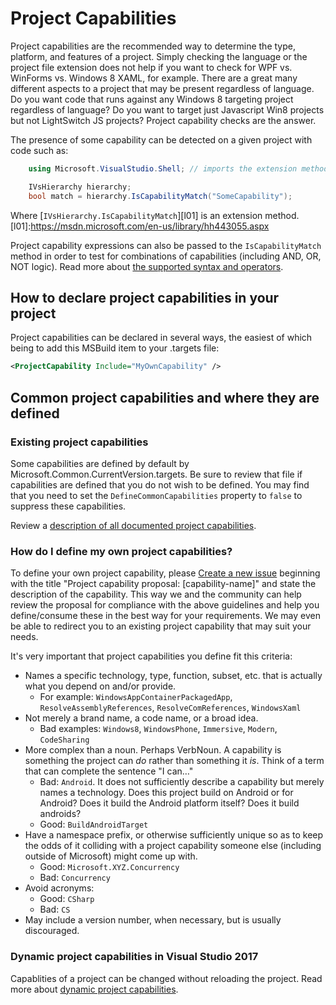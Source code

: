 ﻿Project Capabilities
====================

Project capabilities are the recommended way to determine the type, platform,
and features of a project. Simply checking the language or the project
file extension does not help if you want to check for WPF vs. WinForms
vs. Windows 8 XAML, for example. There are a great many different aspects
to a project that may be present regardless of language. Do you want code
that runs against any Windows 8 targeting project regardless of language?
Do you want to target just Javascript Win8 projects but not LightSwitch
JS projects? Project capability checks are the answer.

The presence of some capability can be detected on a given project with
code such as:

```csharp
    using Microsoft.VisualStudio.Shell; // imports the extension method

    IVsHierarchy hierarchy;
    bool match = hierarchy.IsCapabilityMatch("SomeCapability");
```

Where [`IVsHierarchy.IsCapabilityMatch`][l01] is an extension method.
[l01]:https://msdn.microsoft.com/en-us/library/hh443055.aspx

Project capability expressions can also be passed to the `IsCapabilityMatch`
method in order to test for combinations of capabilities (including
AND, OR, NOT logic). Read more about [the supported syntax and
operators](https://msdn.microsoft.com/en-us/library/microsoft.visualstudio.shell.interop.ivsbooleansymbolexpressionevaluator.evaluateexpression.aspx).

How to declare project capabilities in your project
---------------------------------------------------

Project capabilities can be declared in several ways, the easiest of which
being to add this MSBuild item to your .targets file:

```xml
<ProjectCapability Include="MyOwnCapability" />
```

Common project capabilities and where they are defined
------------------------------------------------------

### Existing project capabilities

Some capabilities are defined by default by Microsoft.Common.CurrentVersion.targets.
Be sure to review that file if capabilities are defined that you do not wish
to be defined. You may find that you need to set the `DefineCommonCapabilities`
property to `false` to suppress these capabilities.

Review a [description of all documented project capabilities](project_capabilities.md).

### How do I define my own project capabilities?
    
To define your own project capability, please [Create a new issue][NewIssue]
beginning with the title "Project capability proposal: [capability-name]"
and state the description of the capability. This way we and the community
can help review the proposal for compliance with the above guidelines
and help you define/consume these in the best way for your requirements.
We may even be able to redirect you to an existing project capability
that may suit your needs.

It's very important that project capabilities you define fit this criteria:

- Names a specific technology, type, function, subset, etc. that is actually 
  what you depend on and/or provide. 
  - For example: `WindowsAppContainerPackagedApp`, `ResolveAssemblyReferences`, 
    `ResolveComReferences`, `WindowsXaml`
- Not merely a brand name, a code name, or a broad idea.
  - Bad examples: `Windows8`, `WindowsPhone`, `Immersive`, `Modern`, 
    `CodeSharing`
- More complex than a noun. Perhaps VerbNoun. A capability is something the 
  project can *do* rather than something it *is*. Think of a term that can 
  complete the sentence "I can…"
  - Bad: `Android`. It does not sufficiently describe a capability but merely 
    names a technology. Does this project build on Android or for Android? 
    Does it build the Android platform itself? Does it build androids?
  - Good: `BuildAndroidTarget`
- Have a namespace prefix, or otherwise sufficiently unique so as to keep the 
  odds of it colliding with a project capability someone else (including 
  outside of Microsoft) might come up with.
  - Good: `Microsoft.XYZ.Concurrency`
  - Bad: `Concurrency`
- Avoid acronyms: 
  - Good: `CSharp`
  - Bad: `CS`
- May include a version number, when necessary, but is usually discouraged.

### Dynamic project capabilities in Visual Studio 2017

Capablities of a project can be changed without reloading the project.
Read more about [dynamic project capabilities](dynamicCapabilities.md).

 [NewIssue]: https://github.com/Microsoft/VSProjectSystem/issues/new
 

